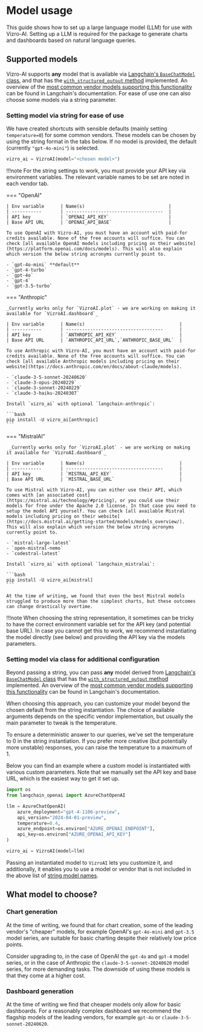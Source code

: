 # Model usage

This guide shows how to set up a large language model (LLM) for use with Vizro-AI. Setting up a LLM is required for the package to generate charts and dashboards based on natural language queries.

## Supported models
Vizro-AI supports **any** model that is available via [Langchain's `BaseChatModel` class](https://api.python.langchain.com/en/latest/language_models/langchain_core.language_models.chat_models.BaseChatModel.html#langchain_core.language_models.chat_models.BaseChatModel), and that has the [`with_structured_output` method](https://python.langchain.com/v0.2/docs/how_to/structured_output/#the-with_structured_output-method) implemented. An overview of the [most common vendor models supporting this functionality](https://python.langchain.com/v0.2/docs/integrations/chat/) can be found in Langchain's documentation. For ease of use one can also choose some models via a string parameter.


### Setting model via string for ease of use

We have created shortcuts with sensible defaults (mainly setting `temperature=0`) for some common vendors. These models can be chosen by using the string format in the tabs below. If no model is provided, the default (currently `"gpt-4o-mini"`) is selected.

```py
vizro_ai = VizroAI(model="<chosen model>")
```

!!!note
    For the string settings to work, you must provide your API key via environment variables. The relevant variable names to be set are noted in each vendor tab.

=== "OpenAI"

    | Env variable      | Name(s)                               |
    | -----------       | ------------------------------------  |
    | API key           | `OPENAI_API_KEY`                      |
    | Base API URL      | `OPENAI_API_BASE`                     |

    To use OpenAI with Vizro-AI, you must have an account with paid-for credits available. None of the free accounts will suffice. You can check [all available OpenAI models including pricing on their website](https://platform.openai.com/docs/models). This will also explain which version the below string acronyms currently point to.

    - `gpt-4o-mini` **default**
    - `gpt-4-turbo`
    - `gpt-4o`
    - `gpt-4`
    - `gpt-3.5-turbo`

=== "Anthropic"

    _Currently works only for `VizroAI.plot` - we are working on making it available for `VizroAI.dashboard`_

    | Env variable      | Name(s)                                   |
    | -----------       | ------------------------------------      |
    | API key           | `ANTHROPIC_API_KEY`                       |
    | Base API URL      | `ANTHROPIC_API_URL`,`ANTHROPIC_BASE_URL`  |

    To use Anthropic with Vizro-AI, you must have an account with paid-for credits available. None of the free accounts will suffice. You can check [all available Anthropic models including pricing on their website](https://docs.anthropic.com/en/docs/about-claude/models).

    - `claude-3-5-sonnet-20240620`
    - `claude-3-opus-20240229`
    - `claude-3-sonnet-20240229`
    - `claude-3-haiku-20240307`

    Install `vizro_ai` with optional `langchain-anthropic`:

    ```bash
    pip install -U vizro_ai[anthropic]
    ```

=== "MistralAI"

     _Currently works only for `VizroAI.plot` - we are working on making it available for `VizroAI.dashboard`_

    | Env variable      | Name(s)                                   |
    | -----------       | ------------------------------------      |
    | API key           | `MISTRAL_API_KEY`                         |
    | Base API URL      | `MISTRAL_BASE_URL`                        |

    To use Mistral with Vizro-AI, you can either use their API, which comes with [an associated cost](https://mistral.ai/technology/#pricing), or you could use their models for free under the Apache 2.0 license. In that case you need to setup the model API yourself. You can check [all available Mistral models including pricing on their website](https://docs.mistral.ai/getting-started/models/models_overview/). This will also explain which version the below string acronyms currently point to.

    - `mistral-large-latest`
    - `open-mistral-nemo`
    - `codestral-latest`

    Install `vizro_ai` with optional `langchain_mistralai`:

    ```bash
    pip install -U vizro_ai[mistral]
    ```

    At the time of writing, we found that even the best Mistral models struggled to produce more than the simplest charts, but these outcomes can change drastically overtime.

!!!note
    When choosing the string representation, it sometimes can be tricky to have the correct environment variable set for the API key (and potential base URL). In case you cannot get this to work, we recommend instantiating the model directly (see below) and providing the API key via the models parameters.

### Setting model via class for additional configuration
Beyond passing a string, you can pass **any** model derived from [Langchain's `BaseChatModel` class](https://api.python.langchain.com/en/latest/language_models/langchain_core.language_models.chat_models.BaseChatModel.html#langchain_core.language_models.chat_models.BaseChatModel) that has the [`with_structured_output` method](https://python.langchain.com/v0.2/docs/how_to/structured_output/#the-with_structured_output-method) implemented. An overview of the [most common vendor models supporting this functionality](https://python.langchain.com/v0.2/docs/integrations/chat/) can be found in Langchain's documentation.

When choosing this approach, you can customize your model beyond the chosen default from the string instantiation. The choice of available arguments depends on the specific vendor implementation, but usually the main parameter to tweak is the temperature.

<!-- vale off -->
To ensure a deterministic answer to our queries, we've set the temperature to 0 in the string instantiation. If you prefer more creative (but potentially more unstable) responses, you can raise the temperature to a maximum of 1.
<!-- vale on -->

Below you can find an example where a custom model is instantiated with various custom parameters. Note that we manually set the API key and base URL, which is the easiest way to get it set up.

```py
import os
from langchain_openai import AzureChatOpenAI

llm = AzureChatOpenAI(
    azure_deployment="gpt-4-1106-preview",
    api_version="2024-04-01-preview",
    temperature=0.4,
    azure_endpoint=os.environ["AZURE_OPENAI_ENDPOINT"],
    api_key=os.environ["AZURE_OPENAI_API_KEY"]
)

vizro_ai = VizroAI(model=llm)
```

Passing an instantiated model to `VizroAI` lets you customize it, and additionally, it enables you to use a model or vendor that is not included in the above list of [string model names](#setting-model-via-string-for-ease-of-use).

## What model to choose?

### Chart generation

At the time of writing, we found that for chart creation, some of the leading vendor's "cheaper" models, for example OpenAI's `gpt-4o-mini` and `gpt-3.5` model series, are suitable for basic charting despite their relatively low price points.

Consider upgrading to, in the case of OpenAI the `gpt-4o` and `gpt-4` model series, or in the case of Anthropic the `claude-3-5-sonnet-20240620` model series, for more demanding tasks. The downside of using these models is that they come at a higher cost.

### Dashboard generation

At the time of writing we find that cheaper models only allow for basic dashboards. For a reasonably complex dashboard we recommend the flagship models of the leading vendors, for example `gpt-4o` or `claude-3-5-sonnet-20240620`.
